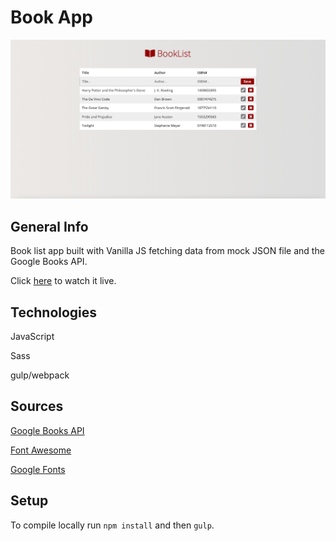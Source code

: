 # Book App

![screenshot](dist/images/screenshot.png)

## General Info

Book list app built with Vanilla JS fetching data from mock JSON file and the Google Books API.

Click [here](https://marekjanik.github.io/book-app/dist/index.html) to watch it live.

## Technologies

JavaScript

Sass

gulp/webpack

## Sources

[Google Books API](https://developers.google.com/books/)

[Font Awesome](https://fontawesome.com/)

[Google Fonts](https://fonts.google.com/)

## Setup

To compile locally run `npm install` and then `gulp`.
